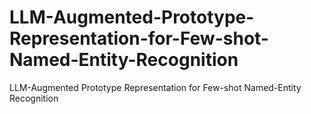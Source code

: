 # LLM-Augmented-Prototype-Representation-for-Few-shot-Named-Entity-Recognition
LLM-Augmented Prototype Representation for Few-shot Named-Entity Recognition
